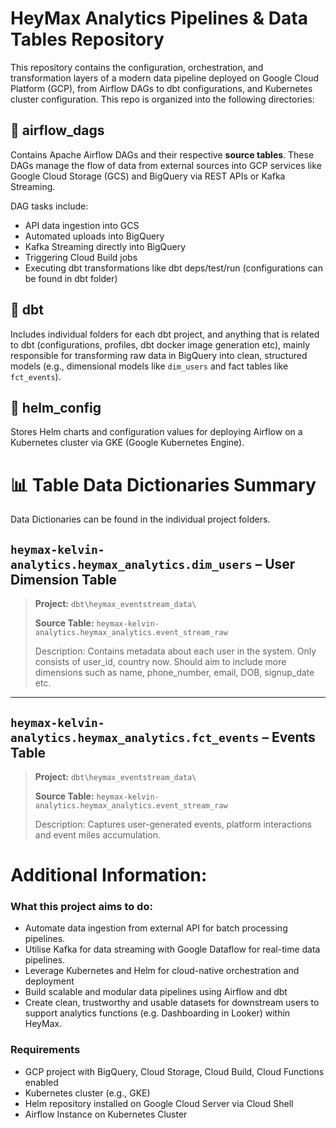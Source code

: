 # HeyMax Analytics Pipelines & Data Tables Repository

This repository contains the configuration, orchestration, and transformation layers of a modern data pipeline deployed on Google Cloud Platform (GCP), from Airflow DAGs to dbt configurations, and Kubernetes cluster configuration. This repo is organized into the following directories:

## 📂 airflow_dags
Contains Apache Airflow DAGs and their respective <b>source tables</b>. These DAGs manage the flow of data from external sources into GCP services like Google Cloud Storage (GCS) and BigQuery via REST APIs or Kafka Streaming.

DAG tasks include:
- API data ingestion into GCS
- Automated uploads into BigQuery
- Kafka Streaming directly into BigQuery
- Triggering Cloud Build jobs
- Executing dbt transformations like dbt deps/test/run (configurations can be found in dbt folder)

## 📂 dbt
Includes individual folders for each dbt project, and anything that is related to dbt (configurations, profiles, dbt docker image generation etc), mainly responsible for transforming raw data in BigQuery into clean, structured models (e.g., dimensional models like `dim_users` and fact tables like `fct_events`).

## 📂 helm_config
Stores Helm charts and configuration values for deploying Airflow on a Kubernetes cluster via GKE (Google Kubernetes Engine).

# 📊 Table Data Dictionaries Summary

Data Dictionaries can be found in the individual project folders.

## `heymax-kelvin-analytics.heymax_analytics.dim_users` – User Dimension Table

> **Project:** `dbt\heymax_eventstream_data\`
> 
> **Source Table:** `heymax-kelvin-analytics.heymax_analytics.event_stream_raw`
>
> Description: Contains metadata about each user in the system. Only consists of user_id, country now. Should aim to include more dimensions such as name, phone_number, email, DOB, signup_date etc.

---

## `heymax-kelvin-analytics.heymax_analytics.fct_events` – Events Table

> **Project:** `dbt\heymax_eventstream_data\`
> 
> **Source Table:** `heymax-kelvin-analytics.heymax_analytics.event_stream_raw`
>
> Description: Captures user-generated events, platform interactions and event miles accumulation.

# Additional Information: 

### What this project aims to do:
- Automate data ingestion from external API for batch processing pipelines.
- Utilise Kafka for data streaming with Google Dataflow for real-time data pipelines.
- Leverage Kubernetes and Helm for cloud-native orchestration and deployment
- Build scalable and modular data pipelines using Airflow and dbt
- Create clean, trustworthy and usable datasets for downstream users to support analytics functions (e.g. Dashboarding in Looker) within HeyMax.

### Requirements
- GCP project with BigQuery, Cloud Storage, Cloud Build, Cloud Functions enabled
- Kubernetes cluster (e.g., GKE)
- Helm repository installed on Google Cloud Server via Cloud Shell
- Airflow Instance on Kubernetes Cluster
